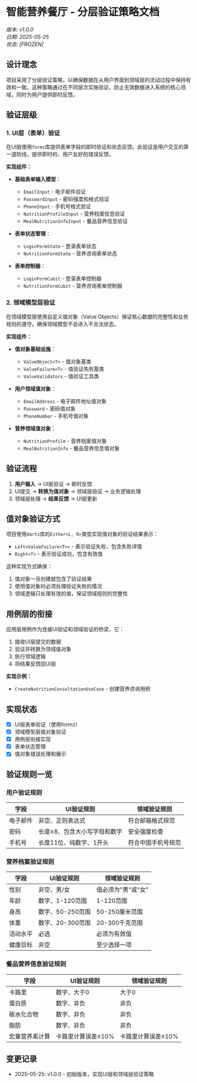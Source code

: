 # 智能营养餐厅 - 分层验证策略文档

*版本: v1.0.0*  
*日期: 2025-05-25*  
*状态: [FROZEN]*

## 设计理念

项目采用了分层验证策略，以确保数据在从用户界面到领域层的流动过程中保持有效和一致。这种策略通过在不同层次实施验证，防止无效数据进入系统的核心领域，同时为用户提供即时反馈。

## 验证层级

### 1. UI层（表单）验证

在UI层使用`formz`库提供表单字段的即时验证和状态反馈。此验证是用户交互的第一道防线，提供即时的、用户友好的错误反馈。

**实现组件：**

- **基础表单输入模型**：
  - `EmailInput` - 电子邮件验证
  - `PasswordInput` - 密码强度和格式验证
  - `PhoneInput` - 手机号格式验证
  - `NutritionProfileInput` - 营养档案信息验证
  - `MealNutritionInfoInput` - 餐品营养信息验证

- **表单状态管理**：
  - `LoginFormState` - 登录表单状态
  - `NutritionFormState` - 营养咨询表单状态

- **表单控制器**：
  - `LoginFormCubit` - 登录表单控制器
  - `NutritionFormCubit` - 营养咨询表单控制器

### 2. 领域模型层验证

在领域模型层使用自定义值对象（Value Objects）保证核心数据的完整性和业务规则的遵守。确保领域模型不会进入不合法状态。

**实现组件：**

- **值对象基础设施**：
  - `ValueObject<T>` - 值对象基类
  - `ValueFailure<T>` - 值验证失败基类
  - `ValueValidators` - 值验证工具类

- **用户领域值对象**：
  - `EmailAddress` - 电子邮件地址值对象
  - `Password` - 密码值对象
  - `PhoneNumber` - 手机号值对象

- **营养领域值对象**：
  - `NutritionProfile` - 营养档案值对象
  - `MealNutritionInfo` - 餐品营养信息值对象

## 验证流程

1. **用户输入** → UI层验证 → 即时反馈
2. UI提交 → **转换为值对象** → 领域层验证 → 业务逻辑处理
3. 领域层处理 → **结果反馈** → UI层更新

## 值对象验证方式

项目使用`dartz`库的`Either<L, R>`类型实现值对象的验证结果表示：

- `Left<ValueFailure<T>>` - 表示验证失败，包含失败详情
- `Right<T>` - 表示验证成功，包含有效值

这种实现方式确保：

1. 值对象一旦创建就包含了验证结果
2. 使用值对象时必须处理验证失败的情况
3. 领域逻辑只处理有效的值，保证领域规则的完整性

## 用例层的衔接

应用层用例作为连接UI验证和领域验证的桥梁，它：

1. 接收UI层提交的数据
2. 验证并转换为领域值对象
3. 执行领域逻辑
4. 将结果反馈回UI层

**实现示例：**

- `CreateNutritionConsultationUseCase` - 创建营养咨询用例

## 实现状态

- [x] UI层表单验证（使用formz）
- [x] 领域模型层值对象验证
- [x] 用例层衔接实现
- [x] 表单状态管理
- [x] 值对象错误处理和展示

## 验证规则一览

### 用户验证规则

| 字段 | UI验证规则 | 领域验证规则 |
|------|------------|-------------|
| 电子邮件 | 非空、正则表达式 | 符合邮箱格式规范 |
| 密码 | 长度≥8、包含大小写字母和数字 | 安全强度检查 |
| 手机号 | 长度11位、纯数字、1开头 | 符合中国手机号规范 |

### 营养档案验证规则

| 字段 | UI验证规则 | 领域验证规则 |
|------|------------|-------------|
| 性别 | 非空、男/女 | 值必须为"男"或"女" |
| 年龄 | 数字、1-120范围 | 1-120范围 |
| 身高 | 数字、50-250范围 | 50-250厘米范围 |
| 体重 | 数字、20-300范围 | 20-300千克范围 |
| 活动水平 | 必选 | 必须为有效值 |
| 健康目标 | 非空 | 至少选择一项 |

### 餐品营养信息验证规则

| 字段 | UI验证规则 | 领域验证规则 |
|------|------------|-------------|
| 卡路里 | 数字、大于0 | 大于0 |
| 蛋白质 | 数字、非负 | 非负 |
| 碳水化合物 | 数字、非负 | 非负 |
| 脂肪 | 数字、非负 | 非负 |
| 宏量营养素计算 | 卡路里计算误差≤10% | 卡路里计算误差≤10% |

## 变更记录

- 2025-05-25: v1.0.0 - 初始版本，实现UI层和领域层验证策略 